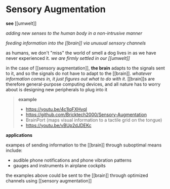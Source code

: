 # Sensory Augmentation

**see** [[umwelt]]

_adding new senses to the human body in a non-intrusive manner_

_feeding information into the [[brain]] via unusual sensory channels_

as humans, we don't "miss" the world of smell a dog lives in as we have never experienced it. _we are firmly settled in our [[umwelt]]_

in the case of [[sensory augmentation]], **the brain** adapts to the signals sent to it, and so the signals do not have to adapt to the [[brain]]. _whatever information comes in, it just figures out what to do with it_. [[brain]]s are therefore general-purpose computing devices, and all nature has to worry about is designing new peripherals to plug into it

> **example**
>
> - <https://youtu.be/4c1lqFXHvqI>
> - <https://github.com/Bricktech2000/Sensory-Augmentation>
> - BrainPort (maps visual information to a tactile grid on the tongue)
> - <https://youtu.be/vBUp2dJDEKc>

**applications**

exampes of sending information to the [[brain]] through suboptimal means include:

- audible phone notifications and phone vibration patterns
- gauges and instruments in airplane cockpits

the examples above could be sent to the [[brain]] through optimized channels using [[sensory augmentation]]
